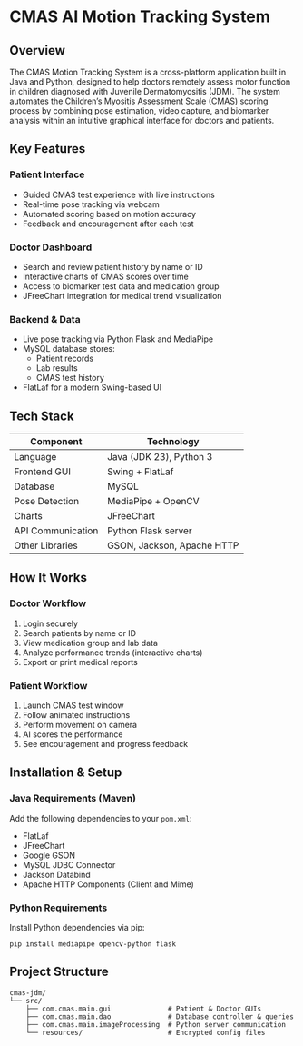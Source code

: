 # CMAS AI Motion Tracking System

## Overview
The CMAS Motion Tracking System is a cross-platform application built in Java and Python, designed to help doctors remotely assess motor function in children diagnosed with Juvenile Dermatomyositis (JDM). The system automates the Children’s Myositis Assessment Scale (CMAS) scoring process by combining pose estimation, video capture, and biomarker analysis within an intuitive graphical interface for doctors and patients.

## Key Features

### Patient Interface
- Guided CMAS test experience with live instructions
- Real-time pose tracking via webcam
- Automated scoring based on motion accuracy
- Feedback and encouragement after each test

### Doctor Dashboard
- Search and review patient history by name or ID
- Interactive charts of CMAS scores over time
- Access to biomarker test data and medication group
- JFreeChart integration for medical trend visualization

### Backend & Data
- Live pose tracking via Python Flask and MediaPipe
- MySQL database stores:
   - Patient records
   - Lab results
   - CMAS test history
- FlatLaf for a modern Swing-based UI

## Tech Stack

| Component             | Technology                 |
|----------------------|----------------------------|
| Language              | Java (JDK 23), Python 3    |
| Frontend GUI          | Swing + FlatLaf            |
| Database              | MySQL                      |
| Pose Detection        | MediaPipe + OpenCV         |
| Charts                | JFreeChart                 |
| API Communication     | Python Flask server        |
| Other Libraries       | GSON, Jackson, Apache HTTP |

## How It Works

### Doctor Workflow
1. Login securely
2. Search patients by name or ID
3. View medication group and lab data
4. Analyze performance trends (interactive charts)
5. Export or print medical reports

### Patient Workflow
1. Launch CMAS test window
2. Follow animated instructions
3. Perform movement on camera
4. AI scores the performance
5. See encouragement and progress feedback

## Installation & Setup

### Java Requirements (Maven)
Add the following dependencies to your `pom.xml`:

- FlatLaf
- JFreeChart
- Google GSON
- MySQL JDBC Connector
- Jackson Databind
- Apache HTTP Components (Client and Mime)

### Python Requirements

Install Python dependencies via pip:

```
pip install mediapipe opencv-python flask
```

## Project Structure


```
cmas-jdm/
└── src/
    ├── com.cmas.main.gui              # Patient & Doctor GUIs
    ├── com.cmas.main.dao              # Database controller & queries
    ├── com.cmas.main.imageProcessing  # Python server communication
    └── resources/                     # Encrypted config files
```

